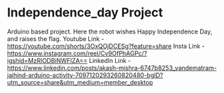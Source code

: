 # Independence_day Project
Arduino based project. Here the robot wishes Happy Independence Day, and raises the flag.
Youtube Link - https://youtube.com/shorts/3OxQOjDCESg?feature=share
Insta Link - https://www.instagram.com/reel/Cv9OfPhAGPc/?igshid=MzRlODBiNWFlZA== 
LinkedIn Link - https://www.linkedin.com/posts/akash-mishra-6747b8253_vandematram-jaihind-arduino-activity-7097120293260820480-bglD?utm_source=share&utm_medium=member_desktop
